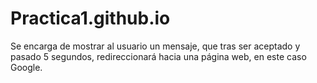# Practica1.github.io

Se encarga de mostrar al usuario un mensaje, que tras ser aceptado y pasado 5 segundos, redireccionará hacia una página web, en este caso Google.

